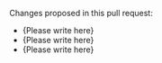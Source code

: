 Changes proposed in this pull request:

- {Please write here}
- {Please write here}
- {Please write here}

